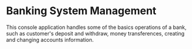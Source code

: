 # Banking System Management

This console application handles some of the basics operations of a bank, such as customer's deposit and withdraw, money transferences, creating and changing accounts information.

